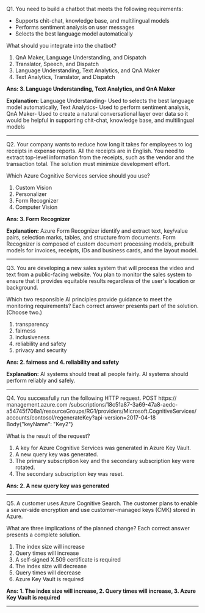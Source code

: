 Q1. You need to build a chatbot that meets the following requirements:
- Supports chit-chat, knowledge base, and multilingual models
- Performs sentiment analysis on user messages
- Selects the best language model automatically

What should you integrate into the chatbot?

1. QnA Maker, Language Understanding, and Dispatch
2. Translator, Speech, and Dispatch
3. Language Understanding, Text Analytics, and QnA Maker	
4. Text Analytics, Translator, and Dispatch

**Ans: 3. Language Understanding, Text Analytics, and QnA Maker**

**Explanation:** Language Understanding- Used to selects the best language model automatically, Text Analytics- Used to perform sentiment analysis, QnA Maker- Used to create a natural conversational layer over data so it would be helpful in supporting chit-chat, knowledge base, and multilingual models

---

Q2. Your company wants to reduce how long it takes for employees to log receipts in expense reports. All the receipts are in English.
You need to extract top-level information from the receipts, such as the vendor and the transaction total. The solution must minimize development effort.

Which Azure Cognitive Services service should you use?
1. Custom Vision
2. Personalizer
3. Form Recognizer
4. Computer Vision

**Ans: 3. Form Recognizer**

**Explanation:** Azure Form Recognizer identify and extract text, key/value pairs, selection marks, tables, and structure
from documents. Form Recognizer is composed of custom document processing models, prebuilt models for invoices, receipts, 
IDs and business cards, and the layout model.

---

Q3. You are developing a new sales system that will process the video and text from a public-facing website.
You plan to monitor the sales system to ensure that it provides equitable results regardless of the user's location or background.

Which two responsible AI principles provide guidance to meet the monitoring requirements? Each correct answer presents part of the solution. (Choose two.)
1. transparency
2. fairness
3. inclusiveness
4. reliability and safety
5. privacy and security

**Ans: 2. fairness and 4. reliability and safety**

**Explanation:** AI systems should treat all people fairly. AI systems should perform reliably and safely.

---

Q4. You successfully run the following HTTP request.
POST https:// management.azure.com /subscriptions/18c51a87-3a69-47a8-aedc-a54745f708a1/resourceGroups/RG1/providers/Microsoft.CognitiveServices/accounts/contosol/regenerateKey?api-version=2017-04-18 
Body{"keyName": "Key2"}

What is the result of the request?
1. A key for Azure Cognitive Services was generated in Azure Key Vault.
2. A new query key was generated.
3. The primary subscription key and the secondary subscription key were rotated.
4. The secondary subscription key was reset.

**Ans: 2. A new query key was generated**

---

Q5. A customer uses Azure Cognitive Search.
The customer plans to enable a server-side encryption and use customer-managed keys (CMK) stored in Azure.

What are three implications of the planned change? Each correct answer presents a complete solution.
1. The index size will increase
2. Query times will increase
3. A self-signed X.509 certificate is required
4. The index size will decrease
5. Query times will decrease
6. Azure Key Vault is required

**Ans: 1. The index size will increase, 2. Query times will increase, 3. Azure Key Vault is required**

---
